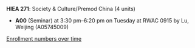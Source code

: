 **HIEA 271**: Society & Culture/Premod China (4 units)

- **A00** (Seminar) at 3:30 pm–6:20 pm on Tuesday at RWAC 0915 by Lu, Weijing (A05745009)

[Enrollment numbers over time](./HIEA271.tsv)
